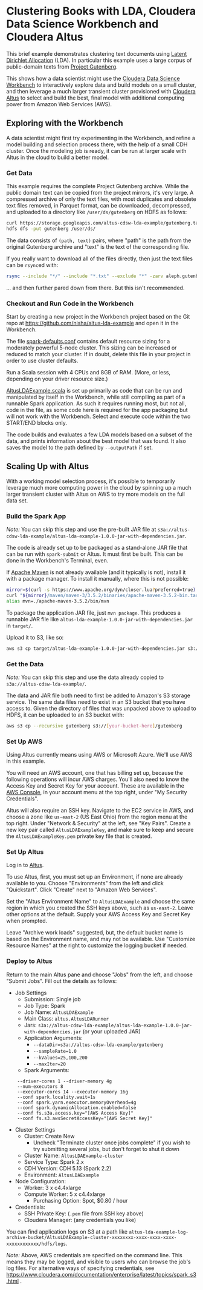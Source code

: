 # Clustering Books with LDA, Cloudera Data Science Workbench and Cloudera Altus

This brief example demonstrates clustering text documents using 
[Latent Dirichlet Allocation](https://en.wikipedia.org/wiki/Latent_Dirichlet_allocation) (LDA). In particular
this example uses a large corpus of public-domain texts from [Project Gutenberg](https://www.gutenberg.org/).

This shows how a data scientist might use the 
[Cloudera Data Science Workbench](https://www.cloudera.com/products/data-science-and-engineering/data-science-workbench.html) 
to interactively explore data and build models on a small cluster, and then leverage a much larger transient cluster
provisioned with [Cloudera Altus](https://www.cloudera.com/products/altus.html) to select and build the best, 
final model with additional computing power from Amazon Web Services (AWS).

## Exploring with the Workbench

A data scientist might first try experimenting in the Workbench, and refine a model building and selection process
there, with the help of a small CDH cluster. Once the modeling job is ready, it can be run at larger scale
with Altus in the cloud to build a better model.

### Get Data

This example requires the complete Project Gutenberg archive. While the public domain text can be copied
from the project mirrors, it's very large. A compressed archive of only the text files, with most 
duplicates and obsolete text files removed, in Parquet format, can be downloaded, decompressed, 
and uploaded to a directory like `/user/ds/gutenberg` on HDFS as follows:

```bash
curl https://storage.googleapis.com/altus-cdsw-lda-example/gutenberg.tar | tar xv   
hdfs dfs -put gutenberg /user/ds/
```

The data consists of `(path, text)` pairs, where "path" is the path from the original Gutenberg archive
and "text" is the text of the corresponding file.

If you really want to download all of the files directly, then just the text files can be `rsync`ed with:

```bash
rsync --include "*/" --include "*.txt" --exclude "*" -zarv aleph.gutenberg.org::gutenberg gutenberg/
```

... and then further pared down from there. But this isn't recommended.

### Checkout and Run Code in the Workbench

Start by creating a new project in the Workbench project based on the Git repo at
https://github.com/nisha/altus-lda-example and open it in the Workbench.

The file [spark-defaults.conf](blob/master/spark-defaults.conf) contains default resource sizing
for a moderately powerful 5-node cluster. This sizing can be increased or reduced to match your
cluster. If in doubt, delete this file in your project in order to use cluster defaults.

Run a Scala session with 4 CPUs and 8GB of RAM. (More, or less, depending on your driver resource size.)

[AltusLDAExample.scala](blob/master/src/main/scala/com/datascience/altus/AltusLDAExample.scala) is set up
primarily as code that can be run and manipulated by itself in the Workbench, while still compiling
as part of a runnable Spark application. As such it requires running most, but not all, code in the file, as some code here is required for the
app packaging but will not work with the Workbench. Select and execute code within the two START/END blocks only.

The code builds and evaluates a few LDA models based on a subset of the data, and prints information
about the best model that was found. It also saves the model to the path defined by `--outputPath` if set.

## Scaling Up with Altus

With a working model selection process, it's possible to temporarily leverage much more computing power in
the cloud by spinning up a much larger transient cluster with Altus on AWS to try more models on the full data
set.

### Build the Spark App

*Note:* You can skip this step and use the pre-built JAR file at 
`s3a://altus-cdsw-lda-example/altus-lda-example-1.0.0-jar-with-dependencies.jar`.

The code is already set up to be packaged as a stand-alone JAR file that can be run with `spark-submit` or
Altus. It must first be built. This can be done in the Workbench's Terminal, even.

If [Apache Maven](https://maven.apache.org/) is not already available (and it typically is not), 
install it with a package manager. To install it manually, where this is not possible:

```bash
mirror=$(curl -s https://www.apache.org/dyn/closer.lua?preferred=true)
curl "${mirror}/maven/maven-3/3.5.2/binaries/apache-maven-3.5.2-bin.tar.gz" | tar xz
alias mvn=./apache-maven-3.5.2/bin/mvn
```

To package the application JAR file, just `mvn package`. 
This produces a runnable JAR file like `altus-lda-example-1.0.0-jar-with-dependencies.jar` in `target/`.

Upload it to S3, like so:

```bash
aws s3 cp target/altus-lda-example-1.0.0-jar-with-dependencies.jar s3://[your-bucket-here]/
```

### Get the Data

*Note:* You can skip this step and use the data already copied to `s3a://altus-cdsw-lda-example/`.

The data and JAR file both need to first be added to Amazon's S3 storage service. The same data files need
to exist in an S3 bucket that you have access to. Given the directory of files that was unpacked above to
upload to HDFS, it can be uploaded to an S3 bucket with:

```bash
aws s3 cp --recursive gutenberg s3://[your-bucket-here]/gutenberg
```

### Set Up AWS

Using Altus currently means using AWS or Microsoft Azure. We'll use AWS in this example.

You will need an AWS account, one that has billing set up, because
the following operations will incur AWS charges. You'll also need to know the Access Key and Secret Key for 
your account. These are available in the [AWS Console](https://aws.amazon.com/), in your account menu at the top right, 
under  "My Security Credentials".

Altus will also require an SSH key. Navigate to the EC2 service in AWS, and choose a zone like `us-east-2` (US East Ohio)
from the region menu at the top right. Under "Network & Security" at the left, see "Key Pairs". Create a new key pair called
`AltusLDAExampleKey`, and make sure to keep and secure the `AltusLDAExampleKey.pem` private key file that is
created.

### Set Up Altus

Log in to [Altus](https://www.cloudera.com/products/altus.html).

To use Altus, first, you must set up an Environment, if none are already available to you. 
Choose "Environments" from the left and click "Quickstart". Click "Create" next to "Amazon Web Services". 

Set the "Altus Environment Name" to `AltusLDAExample` and choose the same region in which you created the SSH keys above,
such as `us-east-2`. Leave other options at the default. Supply your AWS Access Key and Secret Key when prompted.

Leave "Archive work loads" suggested, but, the default bucket name is based on the Environment name, and may not
be available. Use "Customize Resource Names" at the right to customize the logging bucket if needed.

### Deploy to Altus

Return to the main Altus pane and choose "Jobs" from the left, and choose "Submit Jobs". Fill out the details as
follows:

- Job Settings
  - Submission: Single job
  - Job Type: Spark
  - Job Name: `AltusLDAExample`
  - Main Class: `altus.AltusLDARunner`
  - Jars: `s3a://altus-cdsw-lda-example/altus-lda-example-1.0.0-jar-with-dependencies.jar` (or your uploaded JAR)
  - Application Arguments:
    - `--dataDir=s3a://altus-cdsw-lda-example/gutenberg`
    - `--sampleRate=1.0`
    - `--kValues=25,100,200`
    - `--maxIter=20`
  - Spark Arguments:
```
    --driver-cores 1 --driver-memory 4g 
    --num-executors 8 
    --executor-cores 14 --executor-memory 16g 
    --conf spark.locality.wait=1s
    --conf spark.yarn.executor.memoryOverhead=4g 
    --conf spark.dynamicAllocation.enabled=false 
    --conf fs.s3a.access.key="[AWS Access Key]" 
    --conf fs.s3.awsSecretAccessKey="[AWS Secret Key]"
```
- Cluster Settings
  - Cluster: Create New
    - Uncheck "Terminate cluster once jobs complete" if you wish to try submitting several jobs, but don't forget to shut it down
  - Cluster Name: `AltusLDAExample-cluster`
  - Service Type: Spark 2.x
  - CDH Version: CDH 5.13 (Spark 2.2)
  - Environment: `AltusLDAExample`
- Node Configuration:
  - Worker: 3 x c4.4xlarge
  - Compute Worker: 5 x c4.4xlarge
    - Purchasing Option: Spot, $0.80 / hour
- Credentials:
  - SSH Private Key: (`.pem` file from SSH key above)
  - Cloudera Manager: (any credentials you like)

You can find application logs on S3 at a path like
`altus-lda-example-log-archive-bucket/AltusLDAExample-cluster-xxxxxxxx-xxxx-xxxx-xxxx-xxxxxxxxxxxx/hdfs/logs`.

*Note:* Above, AWS credentials are specified on the command line. This means they may be logged, and visible 
to users who can browse the job's log files. For alternative ways of specifying credentials, see
https://www.cloudera.com/documentation/enterprise/latest/topics/spark_s3.html .
